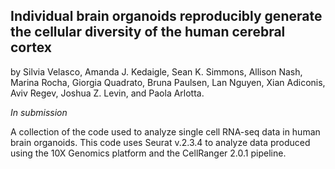 ## Individual brain organoids reproducibly generate the cellular diversity of the human cerebral cortex

by Silvia Velasco, Amanda J. Kedaigle, Sean K. Simmons, Allison Nash, Marina Rocha, Giorgia Quadrato, Bruna Paulsen, Lan Nguyen, Xian Adiconis, Aviv Regev, Joshua Z. Levin, and Paola Arlotta.

*In submission*

 

A collection of the code used to analyze single cell RNA-seq data in human brain organoids. This code uses Seurat v.2.3.4 to analyze data produced using the 10X Genomics platform and the CellRanger 2.0.1 pipeline.
